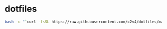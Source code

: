 # dotfiles

```bash
bash -c "`curl -fsSL https://raw.githubusercontent.com/c2v4/dotfiles/master/remote-install.sh`"
```
